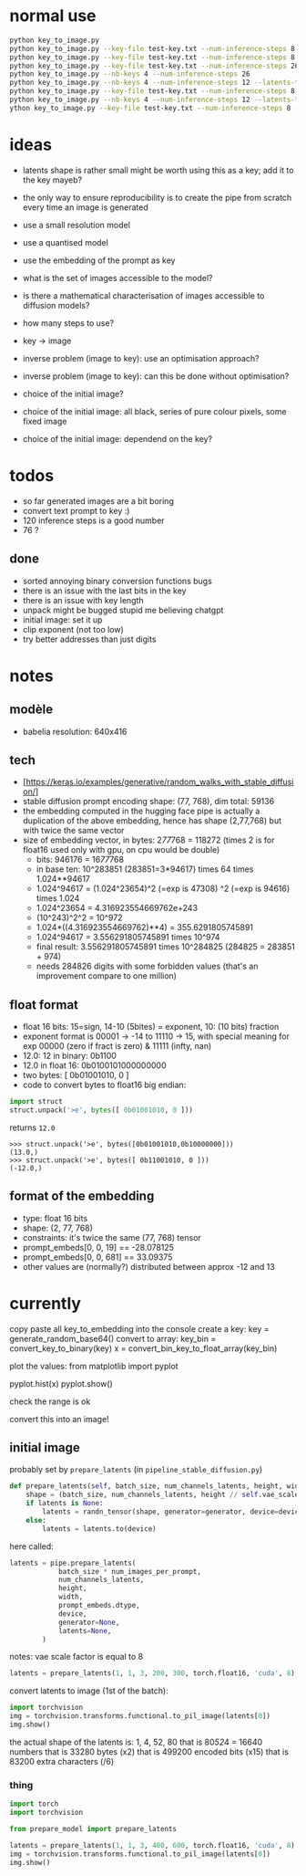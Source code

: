 # normal use

```bash
python key_to_image.py
python key_to_image.py --key-file test-key.txt --num-inference-steps 8
python key_to_image.py --key-file test-key.txt --num-inference-steps 8 --check-determinism
python key_to_image.py --key-file test-key.txt --num-inference-steps 26
python key_to_image.py --nb-keys 4 --num-inference-steps 26
python key_to_image.py --nb-keys 4 --num-inference-steps 12 --latents-type fixed-generator
python key_to_image.py --key-file test-key.txt --num-inference-steps 8 --check-determinism --latents-type fixed-generator
python key_to_image.py --nb-keys 4 --num-inference-steps 12 --latents-type blob
ython key_to_image.py --key-file test-key.txt --num-inference-steps 8 --latents-type fixed-generator --output test3
```

# ideas

- latents shape is rather small might be worth using this as a key; add it to the key mayeb?

- the only way to ensure reproducibility is to create the pipe from scratch every time an image is generated

- use a small resolution model
- use a quantised model
- use the embedding of the prompt as key
- what is the set of images accessible to the model?
- is there a mathematical characterisation of images accessible to diffusion models?
- how many steps to use?
- key -> image
- inverse problem (image to key): use an optimisation approach?
- inverse problem (image to key): can this be done without optimisation?
- choice of the initial image?
- choice of the initial image: all black, series of pure colour pixels, some fixed image
- choice of the initial image: dependend on the key?

# todos

- so far generated images are a bit boring
- convert text prompt to key :)
- 120 inference steps is a good number
- 76 ?

## done

- sorted annoying binary conversion functions bugs
- there is an issue with the last bits in the key
- there is an issue with key length
- unpack might be bugged stupid me believing chatgpt
- initial image: set it up
- clip exponent (not too low)
- try better addresses than just digits

# notes


## modèle
- babelia resolution: 640x416


## tech

- [https://keras.io/examples/generative/random_walks_with_stable_diffusion/]
- stable diffusion prompt encoding shape: (77, 768), dim total: 59136
- the embedding computed in the hugging face pipe is actually a duplication of the above embedding, hence has shape (2,77,768) but with twice the same vector
- size of embedding vector, in bytes: 2*77*768 = 118272 (times 2 is for float16 used only with gpu, on cpu would be double)
    - bits: 946176 = 16*77*768
    - in base ten: 10^283851  (283851=3*94617) times 64 times 1.024**94617
    - 1.024^94617 = (1.024^23654)^2 (=exp is 47308) ^2 (=exp is 94616) times 1.024
    - 1.024^23654 = 4.316923554669762e+243
    - (10^243)^2^2 = 10^972
    - 1.024*((4.316923554669762)**4) = 355.6291805745891
    - 1.024^94617 = 3.556291805745891 times 10^974
    - final result: 3.556291805745891 times 10^284825 (284825 = 283851 + 974)
    - needs 284826 digits with some forbidden values (that's an improvement compare to one million)

## float format

- float 16 bits: 15=sign, 14-10 (5bites) = exponent, 10: (10 bits) fraction
- exponent format is 00001 -> -14 to 11110 -> 15, with special meaning for exp 00000 (zero if fract is zero) & 11111 (infty, nan)
- 12.0: 12 in binary: 0b1100
- 12.0 in float 16: 0b0100101000000000
- two bytes:  [ 0b01001010, 0 ]
- code to convert bytes to float16 big endian:
```python
import struct
struct.unpack('>e', bytes([ 0b01001010, 0 ]))
```
returns `12.0`
```
>>> struct.unpack('>e', bytes([0b01001010,0b10000000]))
(13.0,)
>>> struct.unpack('>e', bytes([ 0b11001010, 0 ]))
(-12.0,)
```


## format of the embedding

- type: float 16 bits
- shape: (2, 77, 768)
- constraints: it's twice the same (77, 768) tensor
- prompt_embeds[0, 0, 19] == -28.078125
- prompt_embeds[0, 0, 681] == 33.09375
- other values are (normally?) distributed between approx -12 and 13

# currently

copy paste all key_to_embedding into the console
create a key:
key = generate_random_base64()
convert to array:
key_bin = convert_key_to_binary(key)
x = convert_bin_key_to_float_array(key_bin)

plot the values:
from matplotlib import pyplot

pyplot.hist(x)
pyplot.show()

check the range is ok

convert this into an image!

## initial image


probably set by `prepare_latents` (in `pipeline_stable_diffusion.py`)

```python
def prepare_latents(self, batch_size, num_channels_latents, height, width, dtype, device, generator, latents=None):
    shape = (batch_size, num_channels_latents, height // self.vae_scale_factor, width // self.vae_scale_factor)
    if latents is None:
        latents = randn_tensor(shape, generator=generator, device=device, dtype=dtype)
    else:
        latents = latents.to(device)
```

here called:
```python
latents = pipe.prepare_latents(
            batch_size * num_images_per_prompt,
            num_channels_latents,
            height,
            width,
            prompt_embeds.dtype,
            device,
            generator=None,
            latents=None,
        )
```

notes: vae scale factor is equal to 8

```python
latents = prepare_latents(1, 1, 3, 200, 300, torch.float16, 'cuda', 8)
```

convert latents to image (1st of the batch):
```python
import torchvision
img = torchvision.transforms.functional.to_pil_image(latents[0])
img.show()
```


the actual shape of the latents is: 1, 4, 52, 80
that is 80*52*4 = 16640 numbers
that is 33280 bytes (x2)
that is 499200 encoded bits (x15)
that is 83200 extra characters (/6)

### thing

```python
import torch
import torchvision

from prepare_model import prepare_latents

latents = prepare_latents(1, 1, 3, 400, 600, torch.float16, 'cuda', 8)
img = torchvision.transforms.functional.to_pil_image(latents[0])
img.show()
```

